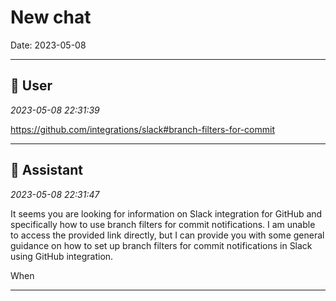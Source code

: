 # New chat

Date: 2023-05-08

---

## 👤 User
*2023-05-08 22:31:39*

https://github.com/integrations/slack#branch-filters-for-commit

---

## 🤖 Assistant
*2023-05-08 22:31:47*

It seems you are looking for information on Slack integration for GitHub and specifically how to use branch filters for commit notifications. I am unable to access the provided link directly, but I can provide you with some general guidance on how to set up branch filters for commit notifications in Slack using GitHub integration.

When

---
